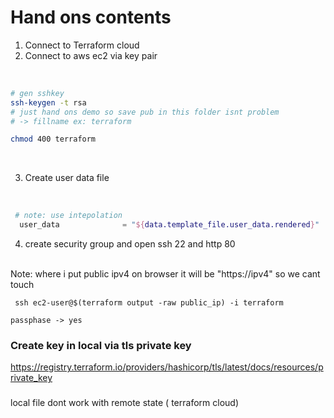 # Hand ons contents

1. Connect to Terraform cloud </br>
2. Connect to aws ec2 via  key pair</br>

</br>

```bash
# gen sshkey
ssh-keygen -t rsa 
# just hand ons demo so save pub in this folder isnt problem
# -> fillname ex: terraform

chmod 400 terraform

```

</br>

3. Create user data file </br>

</br>

```terraform
 # note: use intepolation
  user_data              = "${data.template_file.user_data.rendered}"
```

4. create security group and open ssh 22 and http 80
</br>
Note: where i put public ipv4 on browser  it will be "https://ipv4" so we cant touch

```
 ssh ec2-user@$(terraform output -raw public_ip) -i terraform

passphase -> yes
```


### Create key in local via tls private key

https://registry.terraform.io/providers/hashicorp/tls/latest/docs/resources/private_key






### 
local file dont work with remote state ( terraform cloud)